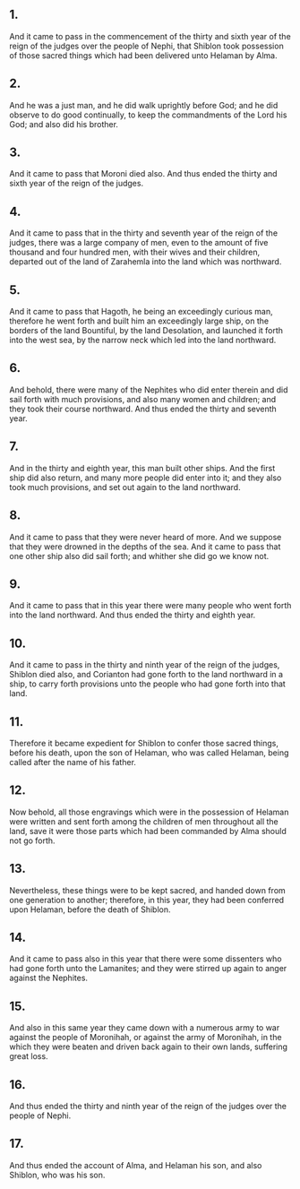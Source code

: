 ## 1.
And it came to pass in the commencement of the thirty and sixth year of the reign of the judges over the people of Nephi, that Shiblon took possession of those sacred things which had been delivered unto Helaman by Alma.
## 2.
And he was a just man, and he did walk uprightly before God; and he did observe to do good continually, to keep the commandments of the Lord his God; and also did his brother.
## 3.
And it came to pass that Moroni died also. And thus ended the thirty and sixth year of the reign of the judges.
## 4.
And it came to pass that in the thirty and seventh year of the reign of the judges, there was a large company of men, even to the amount of five thousand and four hundred men, with their wives and their children, departed out of the land of Zarahemla into the land which was northward.
## 5.
And it came to pass that Hagoth, he being an exceedingly curious man, therefore he went forth and built him an exceedingly large ship, on the borders of the land Bountiful, by the land Desolation, and launched it forth into the west sea, by the narrow neck which led into the land northward.
## 6.
And behold, there were many of the Nephites who did enter therein and did sail forth with much provisions, and also many women and children; and they took their course northward. And thus ended the thirty and seventh year.
## 7.
And in the thirty and eighth year, this man built other ships. And the first ship did also return, and many more people did enter into it; and they also took much provisions, and set out again to the land northward.
## 8.
And it came to pass that they were never heard of more. And we suppose that they were drowned in the depths of the sea. And it came to pass that one other ship also did sail forth; and whither she did go we know not.
## 9.
And it came to pass that in this year there were many people who went forth into the land northward. And thus ended the thirty and eighth year.
## 10.
And it came to pass in the thirty and ninth year of the reign of the judges, Shiblon died also, and Corianton had gone forth to the land northward in a ship, to carry forth provisions unto the people who had gone forth into that land.
## 11.
Therefore it became expedient for Shiblon to confer those sacred things, before his death, upon the son of Helaman, who was called Helaman, being called after the name of his father.
## 12.
Now behold, all those engravings which were in the possession of Helaman were written and sent forth among the children of men throughout all the land, save it were those parts which had been commanded by Alma should not go forth.
## 13.
Nevertheless, these things were to be kept sacred, and handed down from one generation to another; therefore, in this year, they had been conferred upon Helaman, before the death of Shiblon.
## 14.
And it came to pass also in this year that there were some dissenters who had gone forth unto the Lamanites; and they were stirred up again to anger against the Nephites.
## 15.
And also in this same year they came down with a numerous army to war against the people of Moronihah, or against the army of Moronihah, in the which they were beaten and driven back again to their own lands, suffering great loss.
## 16.
And thus ended the thirty and ninth year of the reign of the judges over the people of Nephi.
## 17.
And thus ended the account of Alma, and Helaman his son, and also Shiblon, who was his son.
